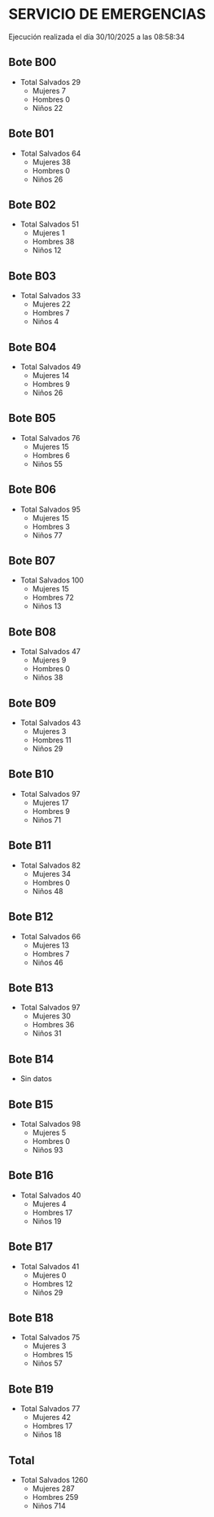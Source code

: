 # SERVICIO DE EMERGENCIAS

Ejecución realizada el día 30/10/2025 a las 08:58:34

## Bote B00

- Total Salvados 29
  - Mujeres 7
  - Hombres 0
  - Niños 22

## Bote B01

- Total Salvados 64
  - Mujeres 38
  - Hombres 0
  - Niños 26

## Bote B02

- Total Salvados 51
  - Mujeres 1
  - Hombres 38
  - Niños 12

## Bote B03

- Total Salvados 33
  - Mujeres 22
  - Hombres 7
  - Niños 4

## Bote B04

- Total Salvados 49
  - Mujeres 14
  - Hombres 9
  - Niños 26

## Bote B05

- Total Salvados 76
  - Mujeres 15
  - Hombres 6
  - Niños 55

## Bote B06

- Total Salvados 95
  - Mujeres 15
  - Hombres 3
  - Niños 77

## Bote B07

- Total Salvados 100
  - Mujeres 15
  - Hombres 72
  - Niños 13

## Bote B08

- Total Salvados 47
  - Mujeres 9
  - Hombres 0
  - Niños 38

## Bote B09

- Total Salvados 43
  - Mujeres 3
  - Hombres 11
  - Niños 29

## Bote B10

- Total Salvados 97
  - Mujeres 17
  - Hombres 9
  - Niños 71

## Bote B11

- Total Salvados 82
  - Mujeres 34
  - Hombres 0
  - Niños 48

## Bote B12

- Total Salvados 66
  - Mujeres 13
  - Hombres 7
  - Niños 46

## Bote B13

- Total Salvados 97
  - Mujeres 30
  - Hombres 36
  - Niños 31

## Bote B14

- Sin datos

## Bote B15

- Total Salvados 98
  - Mujeres 5
  - Hombres 0
  - Niños 93

## Bote B16

- Total Salvados 40
  - Mujeres 4
  - Hombres 17
  - Niños 19

## Bote B17

- Total Salvados 41
  - Mujeres 0
  - Hombres 12
  - Niños 29

## Bote B18

- Total Salvados 75
  - Mujeres 3
  - Hombres 15
  - Niños 57

## Bote B19

- Total Salvados 77
  - Mujeres 42
  - Hombres 17
  - Niños 18

## Total

- Total Salvados 1260
  - Mujeres 287
  - Hombres 259
  - Niños 714

